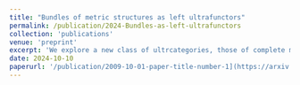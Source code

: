 ```yaml
---
title: "Bundles of metric structures as left ultrafunctors"
permalink: /publication/2024-Bundles-as-left-ultrafunctors
collection: 'publications'
venue: 'preprint'
excerpt: 'We explore a new class of ultrcategories, those of complete metric structures, which can be better understood in the framework of continuous model theory, introddcing the notion of bundles of models, and showing it corresponds to a certain class of left ultrafunctors, this notion reduces to already known notions, like Banach bundles and Hilbert bundles.'
date: 2024-10-10
paperurl: '/publication/2009-10-01-paper-title-number-1](https://arxiv.org/abs/2406.11076'
---
```


